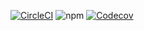 [![CircleCI](https://circleci.com/gh/MrDeyi/Versatile-Developers.svg?style=svg)](https://app.circleci.com/pipelines/github/MrDeyi/Versatile-Developers)
![npm](https://img.shields.io/npm/v/npm)
[![Codecov](https://img.shields.io/codecov/c/github/Lindokuhle777/Short-Courses)](https://codecov.io/github/Lindokuhle777/Short-Courses/commit/1a9e06eb94c4d9ed9ede8ded3ffceba418eb63e1)





